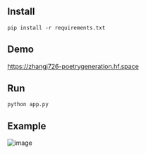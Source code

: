 ## Install

 ``` pip install -r requirements.txt ```

 ## Demo
 https://zhangj726-poetrygeneration.hf.space


 ## Run
 ``` python app.py ```

 ## Example
![image](example.png)
